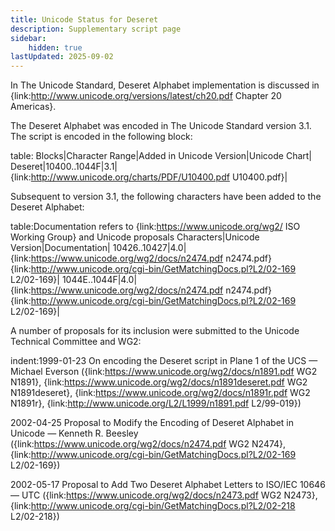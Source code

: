 ```yaml
---
title: Unicode Status for Deseret
description: Supplementary script page
sidebar:
    hidden: true
lastUpdated: 2025-09-02
---
```


In The Unicode Standard, Deseret Alphabet implementation is discussed in {link:http://www.unicode.org/versions/latest/ch20.pdf Chapter 20 Americas}.

[comment]: # (end of intro)

[comment]: # (start of blocks)

The Deseret Alphabet was encoded in The Unicode Standard version 3.1. The script is encoded in the following block:

table:
Blocks|Character Range|Added in Unicode Version|Unicode Chart|
Deseret|10400..1044F|3.1|{link:http://www.unicode.org/charts/PDF/U10400.pdf U10400.pdf}|

[comment]: # (end of blocks)

[comment]: # (start of chars)

Subsequent to version 3.1, the following characters have been added to the Deseret Alphabet:

table:Documentation refers to {link:https://www.unicode.org/wg2/ ISO Working Group} and Unicode proposals
Characters|Unicode Version|Documentation|
10426..10427|4.0|{link:https://www.unicode.org/wg2/docs/n2474.pdf n2474.pdf} {link:http://www.unicode.org/cgi-bin/GetMatchingDocs.pl?L2/02-169 L2/02-169}|
1044E..1044F|4.0|{link:https://www.unicode.org/wg2/docs/n2474.pdf n2474.pdf} {link:http://www.unicode.org/cgi-bin/GetMatchingDocs.pl?L2/02-169 L2/02-169}|

[comment]: # (end of chars)

[comment]: # (start of rest)

A number of proposals for its inclusion were submitted to the Unicode Technical Committee and WG2:

indent:1999-01-23 On encoding the Deseret script in Plane 1 of the UCS — Michael Everson ({link:https://www.unicode.org/wg2/docs/n1891.pdf WG2 N1891}, {link:https://www.unicode.org/wg2/docs/n1891deseret.pdf WG2 N1891deseret}, {link:https://www.unicode.org/wg2/docs/n1891r.pdf WG2 N1891r}, {link:http://www.unicode.org/L2/L1999/n1891.pdf L2/99-019})

2002-04-25 Proposal to Modify the Encoding of Deseret Alphabet in Unicode — Kenneth R. Beesley ({link:https://www.unicode.org/wg2/docs/n2474.pdf WG2 N2474}, {link:http://www.unicode.org/cgi-bin/GetMatchingDocs.pl?L2/02-169 L2/02-169})

2002-05-17 Proposal to Add Two Deseret Alphabet Letters to ISO/IEC 10646 — UTC ({link:https://www.unicode.org/wg2/docs/n2473.pdf WG2 N2473}, {link:http://www.unicode.org/cgi-bin/GetMatchingDocs.pl?L2/02-218 L2/02-218})

